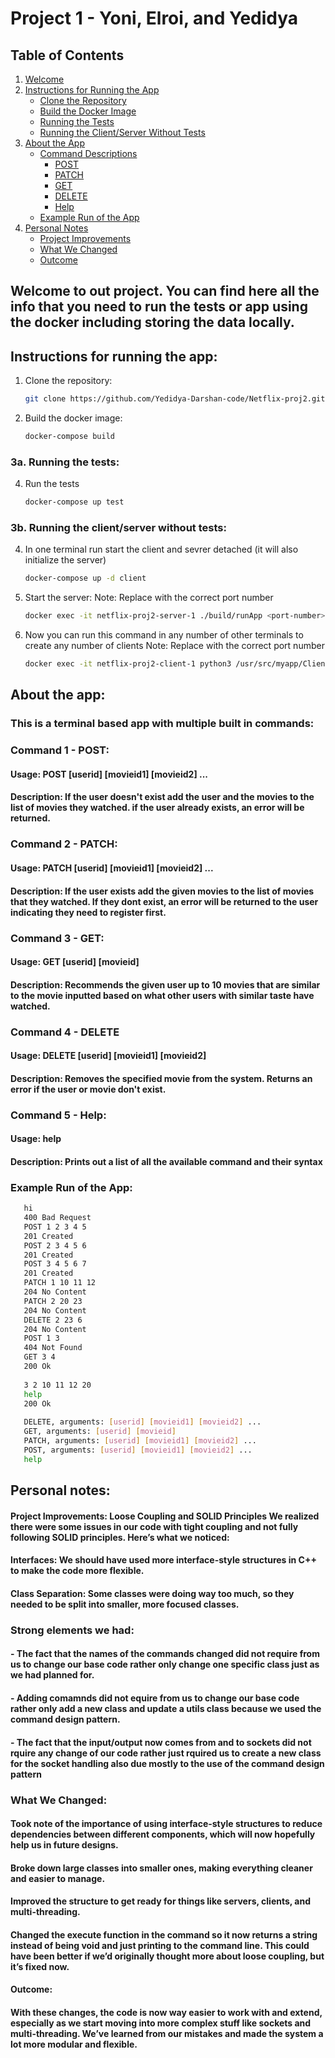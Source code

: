 # Project 1 - Yoni, Elroi, and Yedidya

## Table of Contents
1. [Welcome](#welcome)
2. [Instructions for Running the App](#instructions-for-running-the-app)
   - [Clone the Repository](#clone-the-repository)
   - [Build the Docker Image](#build-the-docker-image)
   - [Running the Tests](#3a-to-run-the-tests)
   - [Running the Client/Server Without Tests](#3b-running-clientserver-without-tests)
3. [About the App](#about-the-app)
   - [Command Descriptions](#command-descriptions)
     - [POST](#command-1---post)
     - [PATCH](#command-2---patch)
     - [GET](#command-3---get)
     - [DELETE](#command-4---delete)
     - [Help](#command-5---help)
   - [Example Run of the App](#example-run-of-the-app)
4. [Personal Notes](#personal-notes)
   - [Project Improvements](#project-improvements)
   - [What We Changed](#what-we-changed)
   - [Outcome](#outcome)


## Welcome to out project. You can find here all the info that you need to run the tests or app using the docker including storing the data locally.

## Instructions for running the app:

1. Clone the repository:
   ```bash
   git clone https://github.com/Yedidya-Darshan-code/Netflix-proj2.git
   ```
2. Build the docker image:
   ```bash
   docker-compose build
   ```

### 3a. Running the tests:
4. Run the tests
   ```bash
   docker-compose up test
   ```

### 3b. Running the client/server without tests:
4. In one terminal run start the client and sevrer detached (it will also initialize the server)
   ```bash
   docker-compose up -d client
   ```
5. Start the server:
   Note: Replace <port-number> with the correct port number
   ```bash
   docker exec -it netflix-proj2-server-1 ./build/runApp <port-number>
   ```
7. Now you can run this command in any number of other terminals to create any number of clients
   Note: Replace <port-number> with the correct port number
   ```bash
   docker exec -it netflix-proj2-client-1 python3 /usr/src/myapp/Client.py --ip server --port <port-number>
   ```
    

## About the app:

### This is a terminal based app with multiple built in commands:

### Command 1 - POST:

#### Usage: POST [userid] [movieid1] [movieid2] ...

#### Description: If the user doesn't exist add the user and the movies to the list of movies they watched. if the user already exists, an error will be returned.

### Command 2 - PATCH:

#### Usage: PATCH [userid] [movieid1] [movieid2] ...

#### Description: If the user exists add the given movies to the list of movies that they watched. If they dont exist, an error will be returned to the user indicating they need to register first.

### Command 3 - GET:

#### Usage: GET [userid] [movieid]

#### Description: Recommends the given user up to 10 movies that are similar to the movie inputted based on what other users with similar taste have watched.

### Command 4 - DELETE

#### Usage: DELETE [userid] [movieid1] [movieid2]

#### Description: Removes the specified movie from the system. Returns an error if the user or movie don't exist.

### Command 5 - Help:

#### Usage: help

#### Description: Prints out a list of all the available command and their syntax

### Example Run of the App:

```bash
   hi
   400 Bad Request
   POST 1 2 3 4 5
   201 Created
   POST 2 3 4 5 6
   201 Created
   POST 3 4 5 6 7
   201 Created
   PATCH 1 10 11 12
   204 No Content
   PATCH 2 20 23
   204 No Content
   DELETE 2 23 6
   204 No Content
   POST 1 3
   404 Not Found
   GET 3 4
   200 Ok
   
   3 2 10 11 12 20
   help
   200 Ok
   
   DELETE, arguments: [userid] [movieid1] [movieid2] ...
   GET, arguments: [userid] [movieid]
   PATCH, arguments: [userid] [movieid1] [movieid2] ...
   POST, arguments: [userid] [movieid1] [movieid2] ...
   help
```

## Personal notes:

#### Project Improvements: Loose Coupling and SOLID Principles We realized there were some issues in our code with tight coupling and not fully following SOLID principles. Here’s what we noticed: 
#### Interfaces: We should have used more interface-style structures in C++ to make the code more flexible.
#### Class Separation: Some classes were doing way too much, so they needed to be split into smaller, more focused classes.
### Strong elements we had:
#### - The fact that the names of the commands changed did not require from us to change our base code rather only change one specific class just as we had planned for.
#### - Adding comamnds did not equire from us to change our base code rather only add a new class and update a utils class because we used the command design pattern.
#### - The fact that the input/output now comes from and to sockets did not rquire any change of our code rather just rquired us to create a new class for the socket handling also due mostly to the use of the command design pattern

### What We Changed:
#### Took note of the importance of using interface-style structures to reduce dependencies between different components, which will now hopefully help us in future designs.
#### Broke down large classes into smaller ones, making everything cleaner and easier to manage.
#### Improved the structure to get ready for things like servers, clients, and multi-threading.
#### Changed the execute function in the command so it now returns a string instead of being void and just printing to the command line. This could have been better if we’d originally thought more about loose coupling, but it’s fixed now.
#### Outcome:
#### With these changes, the code is now way easier to work with and extend, especially as we start moving into more complex stuff like sockets and multi-threading. We’ve learned from our mistakes and made the system a lot more modular and flexible.

